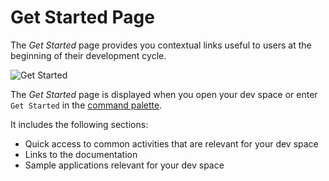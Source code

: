 <!-- loio28f418e485e54eda828bb0ce0572dbff -->

# Get Started Page

The *Get Started* page provides you contextual links useful to users at the beginning of their development cycle.

![Get Started](images/get_started_page-_vs_code_76f1aac.png)

The *Get Started* page is displayed when you open your dev space or enter `Get Started` in the [command palette](https://help.sap.com/products/SAP%20Business%20Application%20Studio/9d1db9835307451daa8c930fbd9ab264/78788bf69e7c4834a2d3411b10c5d84a.html?version=Cloud).

It includes the following sections:

-   Quick access to common activities that are relevant for your dev space
-   Links to the documentation
-   Sample applications relevant for your dev space

